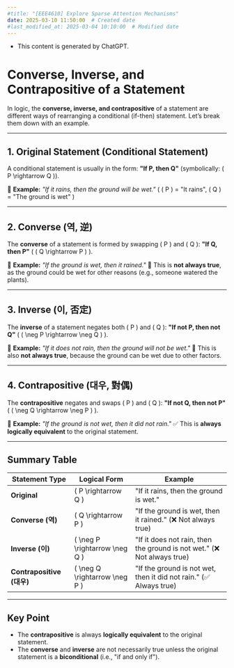 ```yaml
---
#title: "[EEE4610] Explore Sparse Attention Mechanisms"
date: 2025-03-10 11:50:00  # Created date
#last_modified_at: 2025-03-04 10:10:00  # Modified date
---
```


- This content is generated by ChatGPT.

# Converse, Inverse, and Contrapositive of a Statement

In logic, the **converse, inverse, and contrapositive** of a statement are different ways of rearranging a conditional (if-then) statement. Let’s break them down with an example.

---

## 1. Original Statement (Conditional Statement)
A conditional statement is usually in the form:
**"If P, then Q"** (symbolically: \( P \rightarrow Q \)).

🔹 **Example:**
*"If it rains, then the ground will be wet."*
( \( P \) = "It rains", \( Q \) = "The ground is wet" )

---

## 2. Converse (역, 逆)
The **converse** of a statement is formed by swapping \( P \) and \( Q \):
**"If Q, then P"** ( \( Q \rightarrow P \) ).

🔹 **Example:**
*"If the ground is wet, then it rained."*
🚨 This is **not always true**, as the ground could be wet for other reasons (e.g., someone watered the plants).

---

## 3. Inverse (이, 否定)
The **inverse** of a statement negates both \( P \) and \( Q \):
**"If not P, then not Q"** ( \( \neg P \rightarrow \neg Q \) ).

🔹 **Example:**
*"If it does not rain, then the ground will not be wet."*
🚨 This is also **not always true**, because the ground can be wet due to other factors.

---

## 4. Contrapositive (대우, 對偶)
The **contrapositive** negates and swaps \( P \) and \( Q \):
**"If not Q, then not P"** ( \( \neg Q \rightarrow \neg P \) ).

🔹 **Example:**
*"If the ground is not wet, then it did not rain."*
✅ This is **always logically equivalent** to the original statement.

---

## Summary Table

| Statement Type | Logical Form | Example |
|--------------|--------------|---------|
| **Original** | \( P \rightarrow Q \) | "If it rains, then the ground is wet." |
| **Converse (역)** | \( Q \rightarrow P \) | "If the ground is wet, then it rained." (❌ Not always true) |
| **Inverse (이)** | \( \neg P \rightarrow \neg Q \) | "If it does not rain, then the ground is not wet." (❌ Not always true) |
| **Contrapositive (대우)** | \( \neg Q \rightarrow \neg P \) | "If the ground is not wet, then it did not rain." (✅ Always true) |

---

## **Key Point**
- The **contrapositive** is always **logically equivalent** to the original statement.
- The **converse** and **inverse** are not necessarily true unless the original statement is a **biconditional** (i.e., "if and only if").


